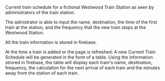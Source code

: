 
Current train schedule for a fictional Westwood Train Station as seen by administrators of the train station. 

The adinistrator is able to input the name, destination, the time of the first train at the station, and the frequency that the new train stops at the Westwood Station.

All the train information is stored in firebase.

At the time a train is added or the page is refreshed:
    A new Current Train Schedule will be generated in the form of a table.
    Using the information strored in firebase, the table will display each train's name, destination, frequency, the calculation for the next arrival of each train and the minutes away from the station of each train.


